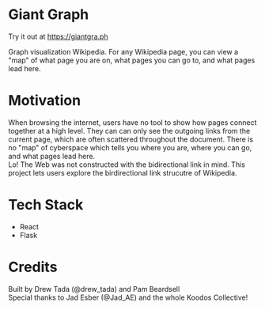 # Giant Graph
Try it out at https://giantgra.ph  

Graph visualization Wikipedia. For any Wikipedia page, you can view a "map" of what page you are on, what pages you can go to, and what pages lead here.

# Motivation
When browsing the internet, users have no tool to show how pages connect together at a high level.
They can can only see the outgoing links from the current page, which are often scattered throughout the document.
There is no "map" of cyberspace which tells you where you are, where you can go, and what pages lead here.  
Lo! The Web was not constructed with the bidirectional link in mind.
This project lets users explore the birdirectional link strucutre of Wikipedia.

# Tech Stack
- React
- Flask

# Credits
Built by Drew Tada (@drew_tada) and Pam Beardsell  
Special thanks to Jad Esber (@Jad_AE) and the whole Koodos Collective!

